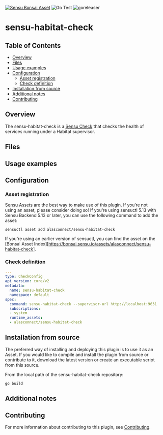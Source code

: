 [![Sensu Bonsai Asset](https://img.shields.io/badge/Bonsai-Download%20Me-brightgreen.svg?colorB=89C967&logo=sensu)](https://bonsai.sensu.io/assets/alasconnect/sensu-habitat-check)
![Go Test](https://github.com/alasconnect/sensu-habitat-check/workflows/Go%20Test/badge.svg)
![goreleaser](https://github.com/alasconnect/sensu-habitat-check/workflows/goreleaser/badge.svg)

# sensu-habitat-check <!-- omit in toc -->

## Table of Contents <!-- omit in toc -->

- [Overview](#overview)
- [Files](#files)
- [Usage examples](#usage-examples)
- [Configuration](#configuration)
  - [Asset registration](#asset-registration)
  - [Check definition](#check-definition)
- [Installation from source](#installation-from-source)
- [Additional notes](#additional-notes)
- [Contributing](#contributing)

## Overview

The sensu-habitat-check is a [Sensu Check][6] that checks the health of services running under a Habitat supervisor.

## Files

## Usage examples

## Configuration

### Asset registration

[Sensu Assets][10] are the best way to make use of this plugin. If you're not using an asset, please
consider doing so! If you're using sensuctl 5.13 with Sensu Backend 5.13 or later, you can use the
following command to add the asset:

```
sensuctl asset add alasconnect/sensu-habitat-check
```

If you're using an earlier version of sensuctl, you can find the asset on the [Bonsai Asset Index][https://bonsai.sensu.io/assets/alasconnect/sensu-habitat-check].

### Check definition

```yml
---
type: CheckConfig
api_version: core/v2
metadata:
  name: sensu-habitat-check
  namespace: default
spec:
  command: sensu-habitat-check --supervisor-url http://localhost:9631
  subscriptions:
  - system
  runtime_assets:
  - alasconnect/sensu-habitat-check
```

## Installation from source

The preferred way of installing and deploying this plugin is to use it as an Asset. If you would
like to compile and install the plugin from source or contribute to it, download the latest version
or create an executable script from this source.

From the local path of the sensu-habitat-check repository:

```
go build
```

## Additional notes

## Contributing

For more information about contributing to this plugin, see [Contributing][1].

[1]: https://github.com/sensu/sensu-go/blob/master/CONTRIBUTING.md
[2]: https://github.com/sensu-community/sensu-plugin-sdk
[3]: https://github.com/sensu-plugins/community/blob/master/PLUGIN_STYLEGUIDE.md
[4]: https://github.com/sensu-community/check-plugin-template/blob/master/.github/workflows/release.yml
[5]: https://github.com/sensu-community/check-plugin-template/actions
[6]: https://docs.sensu.io/sensu-go/latest/reference/checks/
[7]: https://github.com/sensu-community/check-plugin-template/blob/master/main.go
[8]: https://bonsai.sensu.io/
[9]: https://github.com/sensu-community/sensu-plugin-tool
[10]: https://docs.sensu.io/sensu-go/latest/reference/assets/
